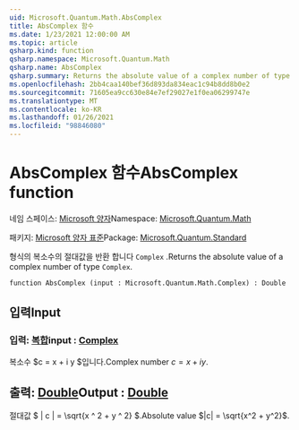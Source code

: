```yaml
---
uid: Microsoft.Quantum.Math.AbsComplex
title: AbsComplex 함수
ms.date: 1/23/2021 12:00:00 AM
ms.topic: article
qsharp.kind: function
qsharp.namespace: Microsoft.Quantum.Math
qsharp.name: AbsComplex
qsharp.summary: Returns the absolute value of a complex number of type `Complex`.
ms.openlocfilehash: 2bb4caa140bef36d893da834eac1c94b8dd8b0e2
ms.sourcegitcommit: 71605ea9cc630e84e7ef29027e1f0ea06299747e
ms.translationtype: MT
ms.contentlocale: ko-KR
ms.lasthandoff: 01/26/2021
ms.locfileid: "98846080"
---
```

# <a name="abscomplex-function"></a><span data-ttu-id="ac6a3-102">AbsComplex 함수</span><span class="sxs-lookup"><span data-stu-id="ac6a3-102">AbsComplex function</span></span>

<span data-ttu-id="ac6a3-103">네임 스페이스: [Microsoft 양자](xref:Microsoft.Quantum.Math)</span><span class="sxs-lookup"><span data-stu-id="ac6a3-103">Namespace: [Microsoft.Quantum.Math](xref:Microsoft.Quantum.Math)</span></span>

<span data-ttu-id="ac6a3-104">패키지: [Microsoft 양자 표준](https://nuget.org/packages/Microsoft.Quantum.Standard)</span><span class="sxs-lookup"><span data-stu-id="ac6a3-104">Package: [Microsoft.Quantum.Standard](https://nuget.org/packages/Microsoft.Quantum.Standard)</span></span>


<span data-ttu-id="ac6a3-105">형식의 복소수의 절대값을 반환 합니다 `Complex` .</span><span class="sxs-lookup"><span data-stu-id="ac6a3-105">Returns the absolute value of a complex number of type `Complex`.</span></span>

```qsharp
function AbsComplex (input : Microsoft.Quantum.Math.Complex) : Double
```


## <a name="input"></a><span data-ttu-id="ac6a3-106">입력</span><span class="sxs-lookup"><span data-stu-id="ac6a3-106">Input</span></span>

### <a name="input--complex"></a><span data-ttu-id="ac6a3-107">입력: [복합](xref:Microsoft.Quantum.Math.Complex)</span><span class="sxs-lookup"><span data-stu-id="ac6a3-107">input : [Complex](xref:Microsoft.Quantum.Math.Complex)</span></span>

<span data-ttu-id="ac6a3-108">복소수 $c = x + i y $입니다.</span><span class="sxs-lookup"><span data-stu-id="ac6a3-108">Complex number $c = x + i y$.</span></span>



## <a name="output--double"></a><span data-ttu-id="ac6a3-109">출력: [Double](xref:microsoft.quantum.lang-ref.double)</span><span class="sxs-lookup"><span data-stu-id="ac6a3-109">Output : [Double](xref:microsoft.quantum.lang-ref.double)</span></span>

<span data-ttu-id="ac6a3-110">절대값 $ | c | = \sqrt{x ^ 2 + y ^ 2} $.</span><span class="sxs-lookup"><span data-stu-id="ac6a3-110">Absolute value $|c| = \sqrt{x^2 + y^2}$.</span></span>